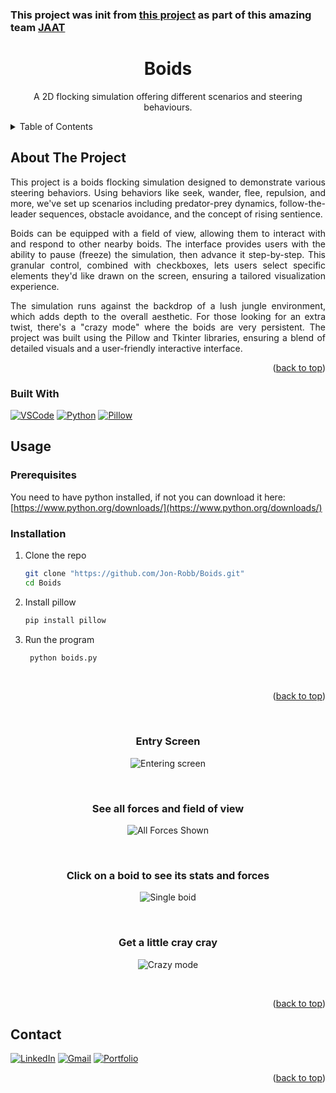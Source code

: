 
<a name="readme-top"></a>

### This project was init from [this project](https://github.com/cryptoblivious/Boids) as part of this amazing team [JAAT](https://github.com/cryptoblivious/Boids/graphs/contributors)

<div align="center">


<h1 align="center">Boids</h1>

  <p align="center">
    A 2D flocking simulation offering different scenarios and steering behaviours.
  </p>
</div>



<!-- TABLE OF CONTENTS -->
<details>
  <summary>Table of Contents</summary>
  <ol>
    <li>
      <a href="#about-the-project">About The Project</a>
      <ul>
        <li><a href="#built-with">Built With</a></li>
      </ul>
    </li>
    <li><a href="#usage">Usage</a></li>
    <li><a href="#contact">Contact</a></li>
    <li> 
  </ol>
</details>



<!-- ABOUT THE PROJECT -->
## About The Project
  <p align="justify">
    This project is a boids flocking simulation designed to demonstrate various steering behaviors. Using behaviors like seek, wander, flee, repulsion, and more, we've set up scenarios including predator-prey dynamics, follow-the-leader sequences, obstacle avoidance, and the concept of rising sentience.
  </p>
  <p align="justify">
   Boids can be equipped with a field of view, allowing them to interact with and respond to other nearby boids. The interface provides users with the ability to pause (freeze) the simulation, then advance it step-by-step. This granular control, combined with checkboxes, lets users select specific elements they'd like drawn on the screen, ensuring a tailored visualization experience.
  </p>
   <p align="justify">
   The simulation runs against the backdrop of a lush jungle environment, which adds depth to the overall aesthetic.
   For those looking for an extra twist, there's a "crazy mode" where the boids are very persistent. The project was built using the Pillow and Tkinter libraries, ensuring a blend of detailed visuals and a user-friendly interactive interface.
  </p>





<p align="right">(<a href="#readme-top">back to top</a>)</p>


### Built With

[![VSCode][vscode-img]][vscode-url]
[![Python][python-img]][python-url]
[![Pillow][pillow-img]][pillow-url]


<!-- USAGE EXAMPLES -->
## Usage

### Prerequisites

You need to have python installed, if not you can download it here: [https://www.python.org/downloads/](https://www.python.org/downloads/)

### Installation

1. Clone the repo
   ```sh
   git clone "https://github.com/Jon-Robb/Boids.git"
   cd Boids
    ```
2. Install pillow
   ```sh
   pip install pillow
   ```
3. Run the program
   ```sh
    python boids.py
    ```
    </br>


<p align="right">(<a href="#readme-top">back to top</a>)</p>


<br/>
<h3 align="center"> Entry Screen </h3>
<p align="center">
  <img src="./images//entering_screen.png" alt="Entering screen">
</p>
<br/>
<h3 align="center"> See all forces and field of view </h3>
<p align="center">
  <img src="./images/all_forces_shown.png" alt="All Forces Shown">
</p>
<br/>
<h3 align="center"> Click on a boid to see its stats and forces </h3>
<p align="center">
  <img src="./images/single_boid_stats.png" alt="Single boid">
</p>
<br/>
<h3 align="center"> Get a little cray cray </h3>
<p align="center">
  <img src="./images/crazy_mode.png" alt="Crazy mode">
</p>
<br/>



<p align="right">(<a href="#readme-top">back to top</a>)</p>



<!-- CONTACT -->
## Contact

[![LinkedIn][linkedin-shield]][linkedin-url] 
[![Gmail][gmail-shield]][gmail-url]
[![Portfolio][portfolio-shield]][portfolio-url]



<p align="right">(<a href="#readme-top">back to top</a>)</p>



<!-- MARKDOWN LINKS & IMAGES -->
<!-- https://www.markdownguide.org/basic-syntax/#reference-style-links -->
<!-- images -->
[linkedin-shield]: https://img.shields.io/badge/-LinkedIn-black.svg?style=for-the-badge&logo=linkedin&colorB=555
[linkedin-url]: https://linkedin.com/in/jonathan-robinson-187716274
[gmail-shield]:	https://img.shields.io/badge/Gmail-D14836?style=for-the-badge&logo=gmail&logoColor=white
[gmail-url]: mailto:robinsonjonathan240817@gmail.com
[portfolio-shield]:https://img.shields.io/badge/website-000000?style=for-the-badge&logo=About.me&logoColor=white
[portfolio-url]: https://jonrobinson.ca


<!-- built with  -->
[vscode-img]: https://img.shields.io/badge/vs%20code-007ACC?style=for-the-badge&logo=visual-studio-code&logoColor=white
[vscode-url]: https://code.visualstudio.com/
[python-img]: https://img.shields.io/badge/python-3776AB?style=for-the-badge&logo=python&logoColor=white
[python-url]: https://www.python.org/
[pillow-img]: https://img.shields.io/badge/pillow-3776AB?style=for-the-badge&logo=python&logoColor=white
[pillow-url]: https://pillow.readthedocs.io/en/stable/